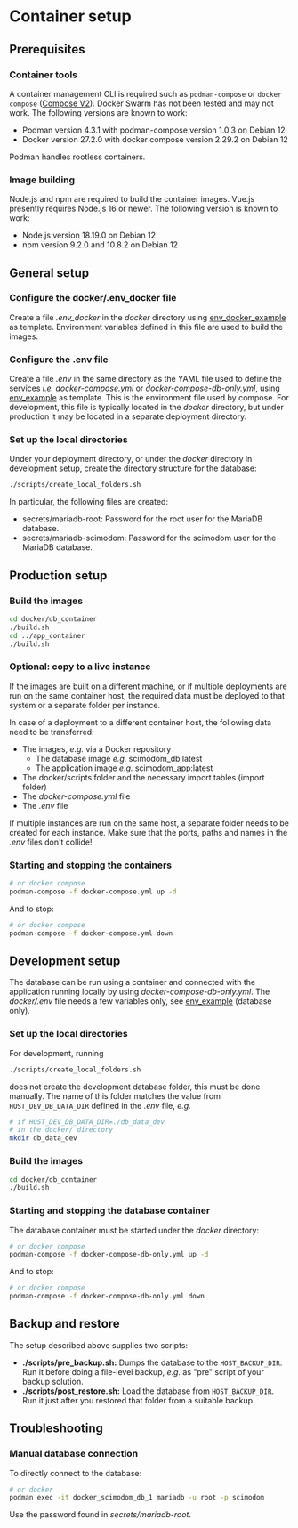# Container setup

## Prerequisites

### Container tools

A container management CLI is required such as `podman-compose` or `docker compose` ([Compose V2](https://docs.docker.com/compose/migrate)).
Docker Swarm has not been tested and may not work. The following versions are known to work:

- Podman version 4.3.1 with podman-compose version 1.0.3 on Debian 12
- Docker version 27.2.0 with docker compose version 2.29.2 on Debian 12

Podman handles rootless containers.

### Image building

Node.js and npm are required to build the container images. Vue.js presently requires Node.js 16 or newer.
The following version is known to work:

- Node.js version 18.19.0 on Debian 12
- npm version 9.2.0 and 10.8.2 on Debian 12

## General setup

### Configure the docker/.env_docker file

Create a file _.env_docker_ in the _docker_ directory using [env_docker_example](env_docker_example) as template. Environment variables
defined in this file are used to build the images.

### Configure the .env file

Create a file _.env_ in the same directory as the YAML file used to define the services _i.e._ _docker-compose.yml_ or _docker-compose-db-only.yml_, using [env_example](../server/env_example) as template. This is the environment file used by compose. For development, this file is typically located in the _docker_ directory, but under production it may be located in a separate deployment directory.

### Set up the local directories

Under your deployment directory, or under the _docker_ directory in development setup, create the directory structure for the database:

```bash
./scripts/create_local_folders.sh
```

In particular, the following files are created:

- secrets/mariadb-root: Password for the root user for the MariaDB database.
- secrets/mariadb-scimodom: Password for the scimodom user for the MariaDB database.

## Production setup

### Build the images

```bash
cd docker/db_container
./build.sh
cd ../app_container
./build.sh
```

### Optional: copy to a live instance

If the images are built on a different machine, or if multiple deployments are run on the same container host, the required data must be deployed
to that system or a separate folder per instance.

In case of a deployment to a different container host, the following data need to be transferred:

- The images, _e.g._ via a Docker repository
  - The database image _e.g._ scimodom_db:latest
  - The application image _e.g._ scimodom_app:latest
- The docker/scripts folder and the necessary import tables (import folder)
- The _docker-compose.yml_ file
- The _.env_ file

If multiple instances are run on the same host, a separate folder needs to be created for each instance. Make sure that the ports, paths and names in the _.env_ files don't collide!

### Starting and stopping the containers

```bash
# or docker compose
podman-compose -f docker-compose.yml up -d
```

And to stop:

```bash
# or docker compose
podman-compose -f docker-compose.yml down
```

## Development setup

The database can be run using a container and connected with the application running locally by using _docker-compose-db-only.yml_. The _docker/.env_ file needs a few variables only, see [env_example](../server/env_example) (database only).

### Set up the local directories

For development, running

```bash
./scripts/create_local_folders.sh
```

does not create the development database folder, this must be done manually. The name of this folder matches the value from `HOST_DEV_DB_DATA_DIR` defined in the _.env_ file, _e.g._

```bash
# if HOST_DEV_DB_DATA_DIR=./db_data_dev
# in the docker/ directory
mkdir db_data_dev
```

### Build the images

```bash
cd docker/db_container
./build.sh
```

### Starting and stopping the database container

The database container must be started under the _docker_ directory:

```bash
# or docker compose
podman-compose -f docker-compose-db-only.yml up -d
```

And to stop:

```bash
# or docker compose
podman-compose -f docker-compose-db-only.yml down
```

## Backup and restore

The setup described above supplies two scripts:

- **./scripts/pre_backup.sh:** Dumps the database to the `HOST_BACKUP_DIR`. Run it before doing a file-level backup, _e.g._ as "pre" script of your backup solution.
- **./scripts/post_restore.sh:** Load the database from `HOST_BACKUP_DIR`. Run it just after you restored that folder from a suitable backup.

## Troubleshooting

### Manual database connection

To directly connect to the database:

```bash
# or docker
podman exec -it docker_scimodom_db_1 mariadb -u root -p scimodom
```

Use the password found in _secrets/mariadb-root_.
